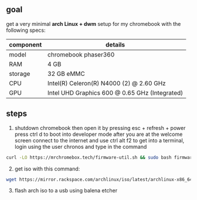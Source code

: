 ## goal

get a very minimal **arch Linux + dwm** setup for my chromebook with the following specs:

| component | details |
|-----------|-------------------------------------------------------------|
| model     | chromebook phaser360                                                 |
| RAM       | 4 GB                                                        |
| storage   | 32 GB eMMC                                                  |
| CPU       | Intel(R) Celeron(R) N4000 (2) @ 2.60 GHz                    |
| GPU       | Intel UHD Graphics 600 @ 0.65 GHz (Integrated)              |

## steps

1) shutdown chromebook then open it by pressing esc + refresh + power press ctrl d to boot into developer mode after you are at the welcome screen connect to the internet and use ctrl alt f2 to get into a terminal, login using the user chronos and type in the command
```bash
curl -LO https://mrchromebox.tech/firmware-util.sh && sudo bash firmware-util.sh
```

2) get iso with this command:
```bash
wget https://mirror.rackspace.com/archlinux/iso/latest/archlinux-x86_64.iso
```

3) flash arch iso to a usb using balena etcher
